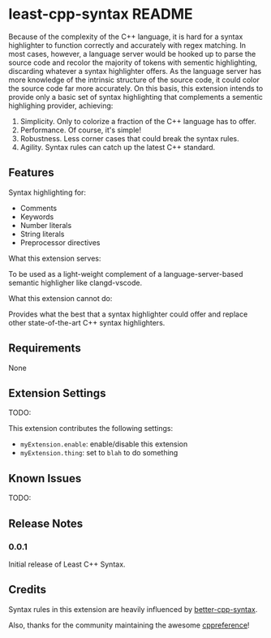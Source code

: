 # least-cpp-syntax README

Because of the complexity of the C++ language, it is hard for a syntax highlighter to function correctly and accurately with regex matching. In most cases, however, a language server would be hooked up to parse the source code and recolor the majority of tokens with sementic highlighting, discarding whatever a syntax highlighter offers. As the language server has more knowledge of the intrinsic structure of the source code, it could color the source code far more accurately. On this basis, this extension intends to provide only a basic set of syntax highlighting that complements a sementic highlighing provider, achieving:

1. Simplicity. Only to colorize a fraction of the C++ language has to offer.
2. Performance. Of course, it's simple!
3. Robustness. Less corner cases that could break the syntax rules.
4. Agility. Syntax rules can catch up the latest C++ standard.

## Features

Syntax highlighting for:

- Comments
- Keywords
- Number literals
- String literals
- Preprocessor directives

What this extension serves:

To be used as a light-weight complement of a language-server-based semantic highligher like clangd-vscode.

What this extension cannot do:

Provides what the best that a syntax highlighter could offer and replace other state-of-the-art C++ syntax highlighters.

## Requirements

None

## Extension Settings

TODO:

This extension contributes the following settings:

* `myExtension.enable`: enable/disable this extension
* `myExtension.thing`: set to `blah` to do something

## Known Issues

TODO:

## Release Notes

### 0.0.1
Initial release of Least C++ Syntax.

## Credits

Syntax rules in this extension are heavily influenced by [better-cpp-syntax](https://github.com/jeff-hykin/better-cpp-syntax).

Also, thanks for the community maintaining the awesome [cppreference](https://en.cppreference.com/w/)!